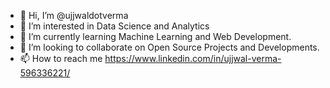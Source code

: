 - 👋 Hi, I’m @ujjwaldotverma
- 👀 I’m interested in Data Science and Analytics
- 🌱 I’m currently learning Machine Learning and Web Development.
- 💞️ I’m looking to collaborate on Open Source Projects and Developments.
- 📫 How to reach me https://www.linkedin.com/in/ujjwal-verma-596336221/

<!---
ujjwaldotverma/ujjwaldotverma is a ✨ special ✨ repository because its `README.md` (this file) appears on your GitHub profile.
You can click the Preview link to take a look at your changes.
--->
